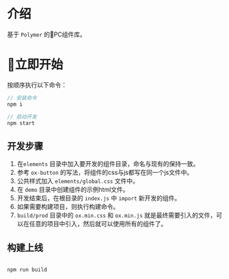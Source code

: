 # 介绍

基于 `Polymer` 的PC组件库。

# 立即开始
按顺序执行以下命令：

```javascript
// 安装命令
npm i

// 启动开发
npm start

```

## 开发步骤
1. 在`elements` 目录中加入要开发的组件目录，命名与现有的保持一致。
2. 参考 `ox-button` 的写法，将组件的css与js都写在同一个js文件中。
3. 公共样式加入 `elements/global.css` 文件中。
4. 在 `demo` 目录中创建组件的示例html文件。
5. 开发结束后，在根目录的 `index.js` 中 `import` 新开发的组件。
6. 如果需要构建项目，则执行构建命令。
7. `build/prod` 目录中的 `ox.min.css` 和 `ox.min.js` 就是最终需要引入的文件，可以在任意的项目中引入，然后就可以使用所有的组件了。


## 构建上线

```javascript

npm run build

```


